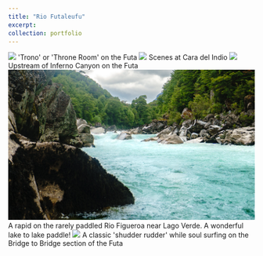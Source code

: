 ```yaml
---
title: "Rio Futaleufu"
excerpt: 
collection: portfolio
---
```

<img src='/images/ThroneRoom4.jpg'>
'Trono' or 'Throne Room' on the Futa
<img src='/images/caraPastoral.jpg'>
Scenes at Cara del Indio
<img src='/images//FutaUpstreamCanyon.jpg'>
Upstream of Inferno Canyon on the Futa
<img src='/images/FigueroaRapid.jpg'>
A rapid on the rarely paddled Rio Figueroa near Lago Verde. A wonderful lake to lake paddle!
<img src='/images/shudderRudder.jpg'>
A classic 'shudder rudder' while soul surfing on the Bridge to Bridge section of the Futa
